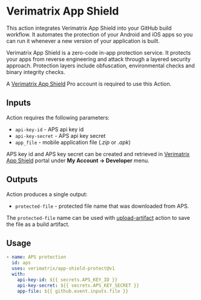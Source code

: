 # Verimatrix App Shield

This action integrates Verimatrix App Shield into your GitHub build workflow. It automates
the protection of your Android and iOS apps so you can run it whenever a new version 
of your application is built. 

Verimatrix App Shield is a zero-code in-app protection service. It protects your apps from 
reverse engineering and attack through a layered security approach. Protection layers include
obfuscation, environmental checks and binary integrity checks. 

A [Verimatrix App Shield](https://appshield.verimatrixcloud.net/) Pro account is required to use this Action. 

## Inputs

Action requires the following parameters: 

   * `api-key-id` -  APS api key id 
   * `api-key-secret` - APS api key secret
   * `app_file` -  mobile application file (_.zip_ or _.apk_)

APS key id and APS key secret can be created and retrieved in [Verimatrix App Shield](https://appshield.verimatrixcloud.net/Developer)
portal under **My Account -> Developer** menu.  

## Outputs

Action produces a single output: 

   * `protected-file` - protected file name that was downloaded from APS. 

The `protected-file` name can be used with [upload-artifact](https://github.com/actions/upload-artifact) action
to save the file as a build artifact. 

## Usage

```yaml
- name: APS protection
  id: aps
  uses: verimatrix/app-shield-protect@v1
  with:
    api-key-id: ${{ secrets.APS_KEY_ID }}
    api-key-secret: ${{ secrets.APS_KEY_SECRET }}
    app-file: ${{ github.event.inputs.file }}
```
